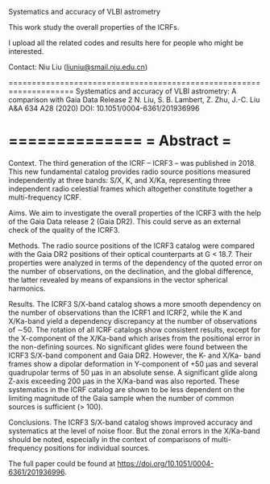 Systematics and accuracy of VLBI astrometry

This work study the overall properties of the ICRFs.

I upload all the related codes and results here for people who might be interested.

Contact: Niu Liu (liuniu@smail.nju.edu.cn)

====================================================================
Systematics and accuracy of VLBI astrometry: A comparison with Gaia Data Release 2
N.  Liu, S. B.  Lambert, Z.  Zhu, J.-C.  Liu
A&A 634 A28 (2020)
DOI: 10.1051/0004-6361/201936996

==============
=  Abstract  =
==============

Context. The third generation of the ICRF – ICRF3 – was published in 2018. This new fundamental catalog provides radio source positions measured independently at three bands: S/X, K, and X/Ka, representing three independent radio celestial frames which altogether constitute together a multi-frequency ICRF.

Aims. We aim to investigate the overall properties of the ICRF3 with the help of the Gaia Data release 2 (Gaia DR2). This could serve as an external check of the quality of the ICRF3.

Methods. The radio source positions of the ICRF3 catalog were compared with the Gaia DR2 positions of their optical counterparts at G < 18.7. Their properties were analyzed in terms of the dependency of the quoted error on the number of observations, on the declination, and the global difference, the latter revealed by means of expansions in the vector spherical harmonics.

Results. The ICRF3 S/X-band catalog shows a more smooth dependency on the number of observations than the ICRF1 and ICRF2, while the K and X/Ka-band yield a dependency discrepancy at the number of observations of ∼50. The rotation of all ICRF catalogs show consistent results, except for the X-component of the X/Ka-band which arises from the positional error in the non-defining sources. No significant glides were found between the ICRF3 S/X-band component and Gaia DR2. However, the K- and X/Ka- band frames show a dipolar deformation in Y-component of +50 μas and several quadrupolar terms of 50 μas in an absolute sense. A significant glide along Z-axis exceeding 200 μas in the X/Ka-band was also reported. These systematics in the ICRF catalog are shown to be less dependent on the limiting magnitude of the Gaia sample when the number of common sources is sufficient (> 100). 

Conclusions. The ICRF3 S/X-band catalog shows improved accuracy and systematics at the level of noise floor. But the zonal errors in the X/Ka-band should be noted, especially in the context of comparisons of multi-frequency positions for individual sources.

The full paper could be found at https://doi.org/10.1051/0004-6361/201936996.
